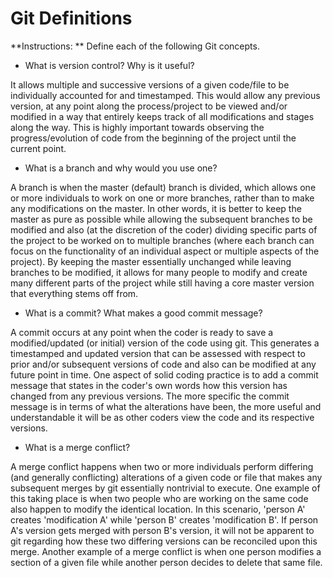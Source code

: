 # Git Definitions

**Instructions: ** Define each of the following Git concepts.

* What is version control?  Why is it useful?

It allows multiple and successive versions of a given code/file to be individually accounted for and timestamped.  This would allow any previous version, at any point along the process/project to be viewed and/or modified in a way that entirely keeps track of all modifications and stages along the way.  This is highly important towards observing the progress/evolution of code from the beginning of the project until the current point.


* What is a branch and why would you use one?

A branch is when the master (default) branch is divided, which allows one or more individuals to work on one or more branches, rather than to make any modifications on the master.  In other words, it is better to keep the master as pure as possible while allowing the subsequent branches to be modified and also (at the discretion of the coder) dividing specific parts of the project to be worked on to multiple branches (where each branch can focus on the functionality of an individual aspect or multiple aspects of the project). By keeping the master essentially unchanged while leaving branches to be modified, it allows for many people to modify and create many different parts of the project while still having a core master version that everything stems off from.


* What is a commit? What makes a good commit message?

A commit occurs at any point when the coder is ready to save a modified/updated (or initial) version of the code using git.  This generates a timestamped and updated version that can be assessed with respect to prior and/or subsequent versions of code and also can be modified at any future point in time.  One aspect of solid coding practice is to add a commit message that states in the coder's own words how this version has changed from any previous versions.  The more specific the commit message is in terms of what the alterations have been, the more useful and understandable it will be as other coders view the code and its respective versions.



* What is a merge conflict?

A merge conflict happens when two or more individuals perform differing (and generally conflicting) alterations of a given code or file that makes any subsequent merges by git essentially nontrivial to execute.  One example of this taking place is when two people who are working on the same code also happen to modify the identical location.  In this scenario, 'person A' creates 'modification A' while 'person B' creates 'modification B'.  If person A's version gets merged with person B's version, it will not be apparent to git regarding how these two differing versions can be reconciled upon this merge.  Another example of a merge conflict is when one person modifies a section of a given file while another person decides to delete that same file.  

